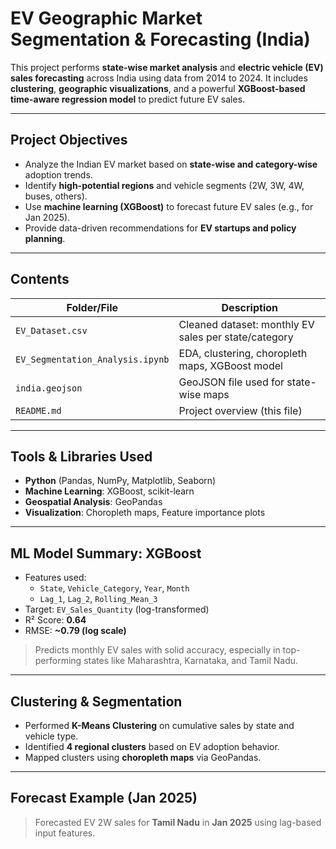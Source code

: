 
#  EV Geographic Market Segmentation & Forecasting (India)

This project performs **state-wise market analysis** and **electric vehicle (EV) sales forecasting** across India using data from 2014 to 2024. It includes **clustering**, **geographic visualizations**, and a powerful **XGBoost-based time-aware regression model** to predict future EV sales.

---

## Project Objectives

- Analyze the Indian EV market based on **state-wise and category-wise** adoption trends.
- Identify **high-potential regions** and vehicle segments (2W, 3W, 4W, buses, others).
- Use **machine learning (XGBoost)** to forecast future EV sales (e.g., for Jan 2025).
- Provide data-driven recommendations for **EV startups and policy planning**.

---

## Contents

| Folder/File                  | Description                                 |
|-----------------------------|---------------------------------------------|
| `EV_Dataset.csv`            | Cleaned dataset: monthly EV sales per state/category |
| `EV_Segmentation_Analysis.ipynb` | EDA, clustering, choropleth maps, XGBoost model |
| `india.geojson`             | GeoJSON file used for state-wise maps       |
| `README.md`                 | Project overview (this file)                |

---

##  Tools & Libraries Used

- **Python** (Pandas, NumPy, Matplotlib, Seaborn)
- **Machine Learning**: XGBoost, scikit-learn
- **Geospatial Analysis**: GeoPandas
- **Visualization**: Choropleth maps, Feature importance plots

---

##  ML Model Summary: XGBoost

- Features used:
  - `State`, `Vehicle_Category`, `Year`, `Month`
  - `Lag_1`, `Lag_2`, `Rolling_Mean_3`
- Target: `EV_Sales_Quantity` (log-transformed)
- R² Score: **0.64**
- RMSE: **~0.79 (log scale)**

> Predicts monthly EV sales with solid accuracy, especially in top-performing states like Maharashtra, Karnataka, and Tamil Nadu.

---

##  Clustering & Segmentation

- Performed **K-Means Clustering** on cumulative sales by state and vehicle type.
- Identified **4 regional clusters** based on EV adoption behavior.
- Mapped clusters using **choropleth maps** via GeoPandas.

---

##  Forecast Example (Jan 2025)

> Forecasted EV 2W sales for **Tamil Nadu** in **Jan 2025** using lag-based input features.

